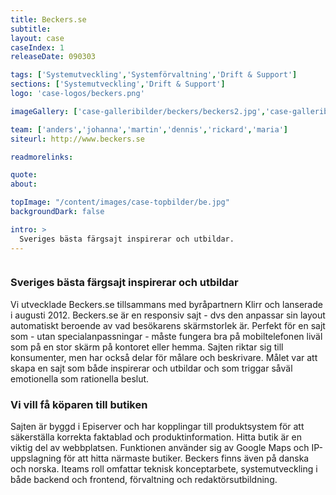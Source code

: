 ```yaml
---
title: Beckers.se
subtitle:
layout: case
caseIndex: 1
releaseDate: 090303

tags: ['Systemutveckling','Systemförvaltning','Drift & Support']
sections: ['Systemutveckling','Drift & Support']
logo: 'case-logos/beckers.png'

imageGallery: ['case-galleribilder/beckers/beckers2.jpg','case-galleribilder/beckers/beckers3.jpg']

team: ['anders','johanna','martin','dennis','rickard','maria']
siteurl: http://www.beckers.se

readmorelinks:

quote:
about:

topImage: "/content/images/case-topbilder/be.jpg"
backgroundDark: false

intro: >
  Sveriges bästa färgsajt inspirerar och utbildar.
---
```


<img src="/content/images/beckers1.jpg" class="right" alt="">

### Sveriges bästa färgsajt inspirerar och utbildar
Vi utvecklade Beckers.se tillsammans med byråpartnern Klirr och lanserade i augusti 2012. Beckers.se är en responsiv sajt - dvs den anpassar sin layout automatiskt beroende av vad besökarens skärmstorlek är. Perfekt för en sajt som - utan specialanpassningar - måste fungera bra på mobiltelefonen liväl som på en stor skärm på kontoret eller hemma. Sajten riktar sig till konsumenter, men har också delar för målare och beskrivare. Målet var att skapa en sajt som både inspirerar och utbildar och som triggar såväl emotionella som rationella beslut.

### Vi vill få köparen till butiken
Sajten är byggd i Episerver och har kopplingar till produktsystem för att säkerställa korrekta faktablad och produktinformation. Hitta butik är en viktig del av webbplatsen. Funktionen använder sig av Google Maps och IP-uppslagning för att hitta närmaste butiker. Beckers finns även på danska och norska. Iteams roll omfattar teknisk konceptarbete, systemutveckling i både backend och frontend, förvaltning och redaktörsutbildning.
